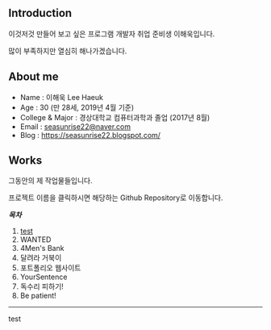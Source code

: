 ## Introduction
이것저것 만들어 보고 싶은 프로그램 개발자 취업 준비생 이해욱입니다.

많이 부족하지만 열심히 해나가겠습니다.

## About me
- Name : 이해욱 Lee Haeuk
- Age : 30 (만 28세, 2019년 4월 기준)
- College & Major : 경상대학교 컴퓨터과학과 졸업 (2017년 8월) 
- Email : seasunrise22@naver.com
- Blog : https://seasunrise22.blogspot.com/

## Works
그동안의 제 작업물들입니다.

프로젝트 이름을 클릭하시면 해당하는 Github Repository로 이동합니다.  

***목차***
1. [test](#test)
2. WANTED
3. 4Men's Bank
4. 달려라 거북이
5. 포트폴리오 웹사이트
6. YourSentence
7. 독수리 피하기!
8. Be patient!
---

























test


